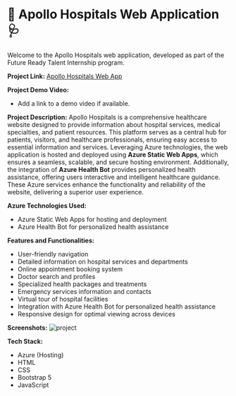 # 🏥 Apollo Hospitals Web Application 🩺

Welcome to the Apollo Hospitals web application, developed as part of the Future Ready Talent Internship program.

**Project Link:** [Apollo Hospitals Web App](https://wonderful-sky-0d17cc010.5.azurestaticapps.net/)

**Project Demo Video:**  
- Add a link to a demo video if available.

**Project Description:** Apollo Hospitals is a comprehensive healthcare website designed to provide information about hospital services, medical specialties, and patient resources. This platform serves as a central hub for patients, visitors, and healthcare professionals, ensuring easy access to essential information and services. Leveraging Azure technologies, the web application is hosted and deployed using **Azure Static Web Apps**, which ensures a seamless, scalable, and secure hosting environment. Additionally, the integration of **Azure Health Bot** provides personalized health assistance, offering users interactive and intelligent healthcare guidance. These Azure services enhance the functionality and reliability of the website, delivering a superior user experience.

**Azure Technologies Used:**
- Azure Static Web Apps for hosting and deployment
- Azure Health Bot for personalized health assistance

**Features and Functionalities:**
- User-friendly navigation
- Detailed information on hospital services and departments
- Online appointment booking system
- Doctor search and profiles
- Specialized health packages and treatments
- Emergency services information and contacts
- Virtual tour of hospital facilities
- Integration with Azure Health Bot for personalized health assistance
- Responsive design for optimal viewing across devices

**Screenshots:**
![project](https://github.com/GollaDhanushkumar/Future-ready-talent/assets/163522936/dd989910-5147-4554-a16f-8b8f404bc745)


**Tech Stack:**
- Azure (Hosting)
- HTML
- CSS
- Bootstrap 5
- JavaScript 

